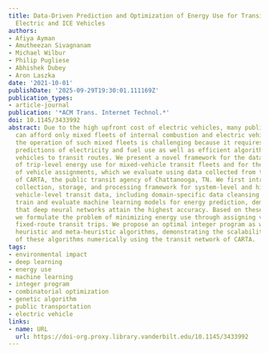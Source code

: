 ```yaml
---
title: Data-Driven Prediction and Optimization of Energy Use for Transit Fleets of
  Electric and ICE Vehicles
authors:
- Afiya Ayman
- Amutheezan Sivagnanam
- Michael Wilbur
- Philip Pugliese
- Abhishek Dubey
- Aron Laszka
date: '2021-10-01'
publishDate: '2025-09-29T19:30:01.111169Z'
publication_types:
- article-journal
publication: '*ACM Trans. Internet Technol.*'
doi: 10.1145/3433992
abstract: Due to the high upfront cost of electric vehicles, many public transit agencies
  can afford only mixed fleets of internal combustion and electric vehicles. Optimizing
  the operation of such mixed fleets is challenging because it requires accurate trip-level
  predictions of electricity and fuel use as well as efficient algorithms for assigning
  vehicles to transit routes. We present a novel framework for the data-driven prediction
  of trip-level energy use for mixed-vehicle transit fleets and for the optimization
  of vehicle assignments, which we evaluate using data collected from the bus fleet
  of CARTA, the public transit agency of Chattanooga, TN. We first introduce a data
  collection, storage, and processing framework for system-level and high-frequency
  vehicle-level transit data, including domain-specific data cleansing methods. We
  train and evaluate machine learning models for energy prediction, demonstrating
  that deep neural networks attain the highest accuracy. Based on these predictions,
  we formulate the problem of minimizing energy use through assigning vehicles to
  fixed-route transit trips. We propose an optimal integer program as well as efficient
  heuristic and meta-heuristic algorithms, demonstrating the scalability and performance
  of these algorithms numerically using the transit network of CARTA.
tags:
- environmental impact
- deep learning
- energy use
- machine learning
- integer program
- combinatorial optimization
- genetic algorithm
- public transportation
- electric vehicle
links:
- name: URL
  url: https://doi-org.proxy.library.vanderbilt.edu/10.1145/3433992
---
```


